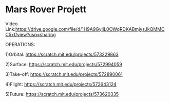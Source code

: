 # Mars Rover Projett
Video Link:https://drive.google.com/file/d/1H9A9GyIlL0OWqRDKABmjysJkQMMCC5xf/view?usp=sharing





OPERATIONS:

1)Orbital:
https://scratch.mit.edu/projects/573229863

2)Surface:
https://scratch.mit.edu/projects/572994059

3)Take-off:
https://scratch.mit.edu/projects/572890061

4)Flight:
https://scratch.mit.edu/projects/573643124

5)Future:
https://scratch.mit.edu/projects/573620335

   
